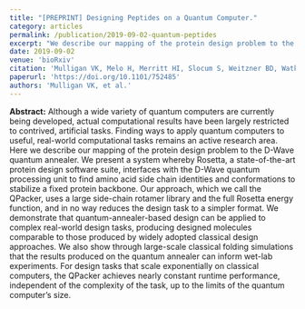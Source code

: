 ```yaml
---
title: "[PREPRINT] Designing Peptides on a Quantum Computer."
category: articles
permalink: /publication/2019-09-02-quantum-peptides
excerpt: "We describe our mapping of the protein design problem to the D-Wave quantum annealer. We present a system whereby Rosetta, a state-of-the-art protein design software suite, interfaces with the D-Wave quantum processing unit to find amino acid side chain identities and conformations to stabilize a fixed protein backbone."
date: 2019-09-02
venue: 'bioRxiv'
citation: 'Mulligan VK, Melo H, Merritt HI, Slocum S, Weitzner BD, Watkins AM, Renfrew PD, Pelissier C, Arora PS, Bonneau R (2019) "Designing Peptides on a Quantum Computer," bioRxiv. 752485, DOI: 10.1101/752485'
paperurl: 'https://doi.org/10.1101/752485'
authors: 'Mulligan VK, et al.'
---
```


**Abstract:** Although a wide variety of quantum computers are currently being developed, actual computational results have been largely restricted to contrived, artificial tasks. Finding ways to apply quantum computers to useful, real-world computational tasks remains an active research area. Here we describe our mapping of the protein design problem to the D-Wave quantum annealer. We present a system whereby Rosetta, a state-of-the-art protein design software suite, interfaces with the D-Wave quantum processing unit to find amino acid side chain identities and conformations to stabilize a fixed protein backbone. Our approach, which we call the QPacker, uses a large side-chain rotamer library and the full Rosetta energy function, and in no way reduces the design task to a simpler format. We demonstrate that quantum-annealer-based design can be applied to complex real-world design tasks, producing designed molecules comparable to those produced by widely adopted classical design approaches. We also show through large-scale classical folding simulations that the results produced on the quantum annealer can inform wet-lab experiments. For design tasks that scale exponentially on classical computers, the QPacker achieves nearly constant runtime performance, independent of the complexity of the task, up to the limits of the quantum computer’s size.
